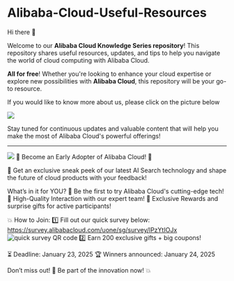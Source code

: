 # Alibaba-Cloud-Useful-Resources
Hi there 👋 

Welcome to our **Alibaba Cloud Knowledge Series repository**! This repository shares useful resources, updates, and tips to help you navigate the world of cloud computing with Alibaba Cloud.

**All for free**! Whether you're looking to enhance your cloud expertise or explore new possibilities with **Alibaba Cloud**, 
this repository will be your go-to resource.

If you would like to know more about us, please click on the picture below

<a href ="https://discord.gg/KPmq628K63"><img src="https://dev-to-uploads.s3.amazonaws.com/uploads/articles/lrvg8ctk39c4j2umywln.png"></a>

Stay tuned for continuous updates and valuable content that will help you make the most of Alibaba Cloud's powerful offerings!

-------------------------------------------------------------------------------------------------------------------------------------------------------------------------
<a href ="https://survey.alibabacloud.com/uone/sg/survey/lPzYtIOJx"><img src="https://dev-to-uploads.s3.amazonaws.com/uploads/articles/tzo57otjjrm6b3vx98tn.jpg"></a>
🚀 Become an Early Adopter of Alibaba Cloud! 🚀

🎉 Get an exclusive sneak peek of our latest AI Search technology and shape the future of cloud products with your feedback!

What’s in it for YOU?
🌟 Be the first to try Alibaba Cloud's cutting-edge tech!
🤝 High-Quality Interaction with our expert team!
🎁 Exclusive Rewards and surprise gifts for active participants!

💥 How to Join:
1️⃣ Fill out our quick survey below:
https://survey.alibabacloud.com/uone/sg/survey/lPzYtIOJx
![quick survey QR code](https://dev-to-uploads.s3.amazonaws.com/uploads/articles/pl55ygclyycvkx2e9jiy.png)
2️⃣ Earn 200 exclusive gifts + big coupons!

⏳ Deadline: January 23, 2025
🏆 Winners announced: January 24, 2025

Don’t miss out! 🌟 Be part of the innovation now! 💥
